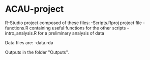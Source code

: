 # ACAU-project
R-Studio project composed of these files:
-Scripts.Rproj project file
-functions.R containing useful functions for the other scripts
-intro_analysis.R for a preliminary analysis of data

Data files are:
-data.rda

Outputs in the folder "Outputs".
